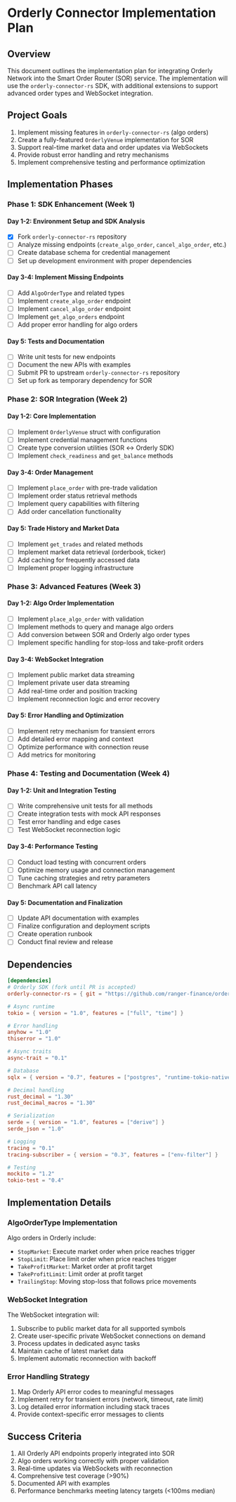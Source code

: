 # Orderly Connector Implementation Plan

## Overview

This document outlines the implementation plan for integrating Orderly Network into the Smart Order Router (SOR) service. The implementation will use the `orderly-connector-rs` SDK, with additional extensions to support advanced order types and WebSocket integration.

## Project Goals

1. Implement missing features in `orderly-connector-rs` (algo orders)
2. Create a fully-featured `OrderlyVenue` implementation for SOR
3. Support real-time market data and order updates via WebSockets
4. Provide robust error handling and retry mechanisms
5. Implement comprehensive testing and performance optimization

## Implementation Phases

### Phase 1: SDK Enhancement (Week 1)

#### Day 1-2: Environment Setup and SDK Analysis
- [x] Fork `orderly-connector-rs` repository
- [ ] Analyze missing endpoints (`create_algo_order`, `cancel_algo_order`, etc.)
- [ ] Create database schema for credential management
- [ ] Set up development environment with proper dependencies

#### Day 3-4: Implement Missing Endpoints
- [ ] Add `AlgoOrderType` and related types
- [ ] Implement `create_algo_order` endpoint
- [ ] Implement `cancel_algo_order` endpoint 
- [ ] Implement `get_algo_orders` endpoint
- [ ] Add proper error handling for algo orders

#### Day 5: Tests and Documentation
- [ ] Write unit tests for new endpoints
- [ ] Document the new APIs with examples
- [ ] Submit PR to upstream `orderly-connector-rs` repository
- [ ] Set up fork as temporary dependency for SOR

### Phase 2: SOR Integration (Week 2)

#### Day 1-2: Core Implementation
- [ ] Implement `OrderlyVenue` struct with configuration
- [ ] Implement credential management functions
- [ ] Create type conversion utilities (SOR ↔ Orderly SDK)
- [ ] Implement `check_readiness` and `get_balance` methods

#### Day 3-4: Order Management
- [ ] Implement `place_order` with pre-trade validation
- [ ] Implement order status retrieval methods
- [ ] Implement query capabilities with filtering
- [ ] Add order cancellation functionality

#### Day 5: Trade History and Market Data
- [ ] Implement `get_trades` and related methods
- [ ] Implement market data retrieval (orderbook, ticker)
- [ ] Add caching for frequently accessed data
- [ ] Implement proper logging infrastructure

### Phase 3: Advanced Features (Week 3)

#### Day 1-2: Algo Order Implementation
- [ ] Implement `place_algo_order` with validation
- [ ] Implement methods to query and manage algo orders
- [ ] Add conversion between SOR and Orderly algo order types
- [ ] Implement specific handling for stop-loss and take-profit orders

#### Day 3-4: WebSocket Integration
- [ ] Implement public market data streaming
- [ ] Implement private user data streaming
- [ ] Add real-time order and position tracking
- [ ] Implement reconnection logic and error recovery

#### Day 5: Error Handling and Optimization
- [ ] Implement retry mechanism for transient errors
- [ ] Add detailed error mapping and context
- [ ] Optimize performance with connection reuse
- [ ] Add metrics for monitoring

### Phase 4: Testing and Documentation (Week 4)

#### Day 1-2: Unit and Integration Testing
- [ ] Write comprehensive unit tests for all methods
- [ ] Create integration tests with mock API responses
- [ ] Test error handling and edge cases
- [ ] Test WebSocket reconnection logic

#### Day 3-4: Performance Testing
- [ ] Conduct load testing with concurrent orders
- [ ] Optimize memory usage and connection management
- [ ] Tune caching strategies and retry parameters
- [ ] Benchmark API call latency

#### Day 5: Documentation and Finalization
- [ ] Update API documentation with examples
- [ ] Finalize configuration and deployment scripts
- [ ] Create operation runbook
- [ ] Conduct final review and release

## Dependencies

```toml
[dependencies]
# Orderly SDK (fork until PR is accepted)
orderly-connector-rs = { git = "https://github.com/ranger-finance/orderly-connector-rs", branch = "feature/algo-orders" }

# Async runtime
tokio = { version = "1.0", features = ["full", "time"] }

# Error handling
anyhow = "1.0"
thiserror = "1.0"

# Async traits
async-trait = "0.1"

# Database
sqlx = { version = "0.7", features = ["postgres", "runtime-tokio-native-tls", "chrono", "json", "decimal"] }

# Decimal handling
rust_decimal = "1.30"
rust_decimal_macros = "1.30"

# Serialization
serde = { version = "1.0", features = ["derive"] }
serde_json = "1.0"

# Logging
tracing = "0.1"
tracing-subscriber = { version = "0.3", features = ["env-filter"] }

# Testing
mockito = "1.2"
tokio-test = "0.4"
```

## Implementation Details

### AlgoOrderType Implementation

Algo orders in Orderly include:
- `StopMarket`: Execute market order when price reaches trigger
- `StopLimit`: Place limit order when price reaches trigger
- `TakeProfitMarket`: Market order at profit target
- `TakeProfitLimit`: Limit order at profit target
- `TrailingStop`: Moving stop-loss that follows price movements

### WebSocket Integration

The WebSocket integration will:
1. Subscribe to public market data for all supported symbols
2. Create user-specific private WebSocket connections on demand
3. Process updates in dedicated async tasks
4. Maintain cache of latest market data
5. Implement automatic reconnection with backoff

### Error Handling Strategy

1. Map Orderly API error codes to meaningful messages
2. Implement retry for transient errors (network, timeout, rate limit)
3. Log detailed error information including stack traces
4. Provide context-specific error messages to clients

## Success Criteria

1. All Orderly API endpoints properly integrated into SOR
2. Algo orders working correctly with proper validation
3. Real-time updates via WebSockets with reconnection
4. Comprehensive test coverage (>90%)
5. Documented API with examples
6. Performance benchmarks meeting latency targets (<100ms median) 